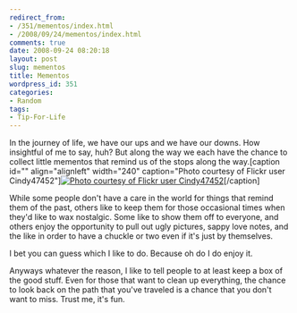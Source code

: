 ```yaml
---
redirect_from:
- /351/mementos/index.html
- /2008/09/24/mementos/index.html
comments: true
date: 2008-09-24 08:20:18
layout: post
slug: mementos
title: Mementos
wordpress_id: 351
categories:
- Random
tags:
- Tip-For-Life
---
```


In the journey of life, we have our ups and we have our downs.  How insightful of me to say, huh?  But along the way we each have the chance to collect little mementos that remind us of the stops along the way.[caption id="" align="alignleft" width="240" caption="Photo courtesy of Flickr user Cindy47452"][![Photo courtesy of Flickr user Cindy47452](http://farm4.static.flickr.com/3168/2884620650_831cfeb7b8_m.jpg)](http://flickr.com/photos/cindy47452/1021782142/)[/caption]

While some people don't have a care in the world for things that remind them of the past, others like to keep them for those occasional times when they'd like to wax nostalgic.  Some like to show them off to everyone, and others enjoy the opportunity to pull out ugly pictures, sappy love notes, and the like in order to have a chuckle or two even if it's just by themselves.

I bet you can guess which I like to do.  Because oh do I do enjoy it.

Anyways whatever the reason, I like to tell people to at least keep a box of the good stuff.  Even for those that want to clean up everything, the chance to look back on the path that you've traveled is a chance that you don't want to miss.  Trust me, it's fun.
